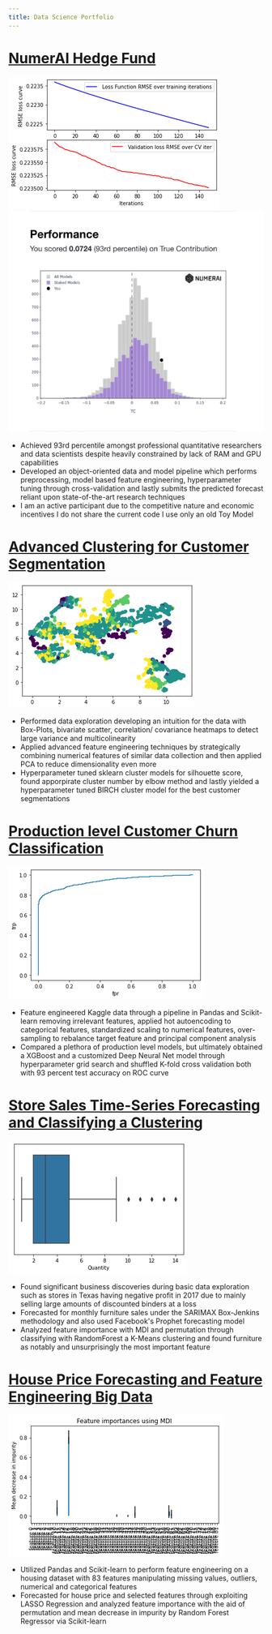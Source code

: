```yaml
---
title: Data Science Portfolio
---
```


# [ NumerAI Hedge Fund](https://github.com/diracdyson)
![](/crossval.png)
![](/numerai2.png)


- Achieved 93rd percentile amongst professional quantitative researchers and data scientists despite heavily constrained by lack of RAM and GPU capabilities 
- Developed an object-oriented data and model pipeline which performs preprocessing, model based feature engineering, hyperparameter tuning through cross-validation and lastly submits the predicted forecast reliant upon state-of-the-art research techniques 
- I am an active participant due to the competitive nature and economic incentives I do not share the current code I use only an old Toy Model


# [Advanced Clustering for Customer Segmentation](https://github.com/diracdyson/advancedCustomerSegmentationforclustering)
![](/umapg.png)
- Performed data exploration developing an intuition for the data with Box-Plots, bivariate scatter, correlation/ covariance heatmaps to detect large variance and multicolinearity
- Applied advanced feature engineering techniques by strategically combining numerical features of similar data collection and then applied PCA to reduce dimensionality even more
- Hyperparameter tuned sklearn cluster models for silhouette score, found apporpirate cluster number by elbow method and lastly yielded a hyperparameter tuned BIRCH cluster model for the best customer segmentations

# [Production level Customer Churn Classification](https://github.com/diracdyson/churn)
![](/churngroc.png)
- Feature engineered Kaggle data through a pipeline in Pandas and Scikit-learn removing irrelevant features, applied hot autoencoding to categorical features, standardized scaling to numerical features, over-sampling to rebalance target feature and principal component analysis
- Compared a plethora of production level models, but ultimately obtained a XGBoost and a customized Deep Neural Net model through hyperparameter grid search and shuffled K-fold cross validation both with 93 percent test accuracy on ROC curve


# [Store Sales Time-Series Forecasting and Classifying a Clustering](https://github.com/diracdyson/Super-Store-EDA)
![](/box.png)
-  Found significant business discoveries during basic data exploration such as stores in Texas having negative profit in 2017 due to mainly selling large amounts of discounted binders at a loss
- Forecasted for monthly furniture sales under the SARIMAX Box-Jenkins methodology and also used Facebook's Prophet forecasting model
- Analyzed feature importance with MDI and permutation through classifying with RandomForest a K-Means clustering and found furniture as notably and unsurprisingly the most important feature


# [House Price Forecasting and Feature Engineering Big Data](https://github.com/diracdyson/Housing-Price-Feature-Engineering-Forecasting)
![](/mdi.png)
- Utilized Pandas and Scikit-learn to perform feature engineering on a housing dataset with 83 features manipulating missing values, outliers, numerical and categorical features
- Forecasted for house price and selected features through exploiting LASSO Regression and analyzed feature importance with the aid of permutation and mean decrease in impurity by Random Forest Regressor via Scikit-learn
